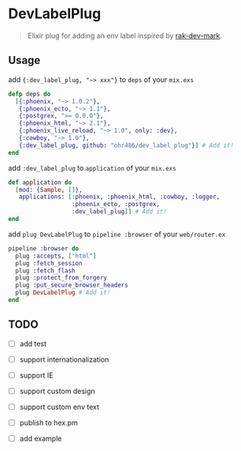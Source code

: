 # DevLabelPlug

> Elixir plug for adding an env label inspired by [rak-dev-mark](http://github.com/dtaniwaki/rack-dev-mark).

## Usage

add `{:dev_label_plug, "~> xxx"}` to `deps` of your `mix.exs`

```elixir
defp deps do
  [{:phoenix, "~> 1.0.2"},
   {:phoenix_ecto, "~> 1.1"},
   {:postgrex, ">= 0.0.0"},
   {:phoenix_html, "~> 2.1"},
   {:phoenix_live_reload, "~> 1.0", only: :dev},
   {:cowboy, "~> 1.0"},
   {:dev_label_plug, github: "ohr486/dev_label_plug"}] # Add it!
end
```

add `:dev_label_plug` to `application` of your `mix.exs`

```elixir
def application do
  [mod: {Sample, []},
   applications: [:phoenix, :phoenix_html, :cowboy, :logger,
                  :phoenix_ecto, :postgrex,
                  :dev_label_plug]] # Add it!
end
```

add `plug DevLabelPlug` to `pipeline :browser` of your `web/router.ex`

```elixir
pipeline :browser do
  plug :accepts, ["html"]
  plug :fetch_session
  plug :fetch_flash
  plug :protect_from_forgery
  plug :put_secure_browser_headers
  plug DevLabelPlug # Add it!
end
```

## TODO

- [ ] add test
- [ ] support internationalization
- [ ] support IE
- [ ] support custom design
- [ ] support custom env text
- [ ] publish to hex.pm
- [ ] add example

